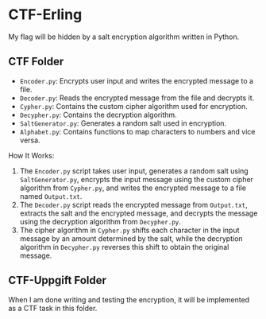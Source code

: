 # CTF-Erling

My flag will be hidden by a salt encryption algorithm written in Python.

## CTF Folder
- `Encoder.py`: Encrypts user input and writes the encrypted message to a file.
- `Decoder.py`: Reads the encrypted message from the file and decrypts it.
- `Cypher.py`: Contains the custom cipher algorithm used for encryption.
- `Decypher.py`: Contains the decryption algorithm.
- `SaltGenerator.py`: Generates a random salt used in encryption.
- `Alphabet.py`: Contains functions to map characters to numbers and vice versa.

How It Works:

1. The `Encoder.py` script takes user input, generates a random salt using `SaltGenerator.py`, encrypts the input message using the custom cipher algorithm from `Cypher.py`, and writes the encrypted message to a file named `Output.txt`.
2. The `Decoder.py` script reads the encrypted message from `Output.txt`, extracts the salt and the encrypted message, and decrypts the message using the decryption algorithm from `Decypher.py`.
3. The cipher algorithm in `Cypher.py` shifts each character in the input message by an amount determined by the salt, while the decryption algorithm in `Decypher.py` reverses this shift to obtain the original message.

## CTF-Uppgift Folder

When I am done writing and testing the encryption, it will be implemented as a CTF task in this folder.
